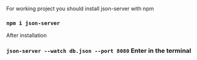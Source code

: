 For working project you should install json-server with npm

### `npm i json-server`

After installation

### `json-server --watch db.json --port 8080` Enter in the terminal
